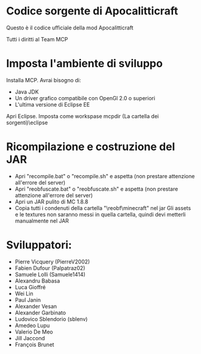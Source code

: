 # Codice sorgente di Apocalitticraft
Questo è il codice ufficiale della mod Apocalitticraft

Tutti i diritti al Team MCP

# Imposta l'ambiente di sviluppo
Installa MCP. Avrai bisogno di:
- Java JDK
- Un driver grafico compatibile con OpenGl 2.0 o superiori
- L'ultima versione di Eclipse EE

Apri Eclipse. Imposta come workspase mcpdir (La cartella dei sorgenti)\eclipse

# Ricompilazione e costruzione del JAR
- Apri "recompile.bat" o "recompile.sh" e aspetta (non prestare attenzione all'errore del server)
- Apri "reobfuscate.bat" o "reobfuscate.sh" e aspetta (non prestare attenzione all'errore del server)
- Apri un JAR pulito di MC 1.8.8
- Copia tutti i condenuti della cartella "\reobf\minecraft" nel jar
Gli assets e le textures non saranno messi in quella cartella, quindi devi metterli manualmente nel JAR

# Sviluppatori:
- Pierre Vicquery (PierreV2002)
- Fabien Dufour (Palpatraz02)
- Samuele Lolli (Samuele1414)
- Alexandru Babasa
- Luca Gioffré
- Wei Lin 
- Paul Janin
- Alexander Vesan
- Alexander Garbinato
- Ludovico Sblendorio (sblenv)
- Amedeo Lupu
- Valerio De Meo
- Jill Jaccond
- François Brunet
